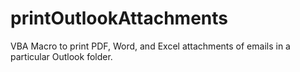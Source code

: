 # printOutlookAttachments
VBA Macro to print PDF, Word, and Excel attachments of emails in a particular Outlook folder.

